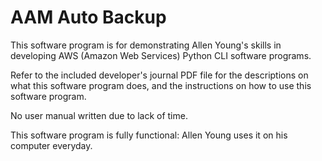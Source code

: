 # AAM Auto Backup
This software program is for demonstrating Allen Young's skills in developing AWS (Amazon Web Services) Python CLI software programs.

Refer to the included developer's journal PDF file for the descriptions on what this software program does, and the instructions on how to use this software program.

No user manual written due to lack of time.

This software program is fully functional:  Allen Young uses it on his computer everyday.